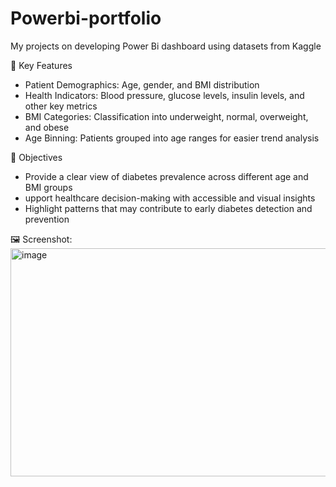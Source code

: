 # Powerbi-portfolio
My projects on developing Power Bi dashboard using datasets from Kaggle

🔹 Key Features
- Patient Demographics: Age, gender, and BMI distribution
- Health Indicators: Blood pressure, glucose levels, insulin levels, and other key metrics
- BMI Categories: Classification into underweight, normal, overweight, and obese
- Age Binning: Patients grouped into age ranges for easier trend analysis

🔹 Objectives
- Provide a clear view of diabetes prevalence across different age and BMI groups
-  upport healthcare decision-making with accessible and visual insights
- Highlight patterns that may contribute to early diabetes detection and prevention

🖼️ Screenshot:  
<img width="650" height="365" alt="image" src="https://github.com/user-attachments/assets/a0d1507b-a771-4900-acb1-4e204a799903" />
